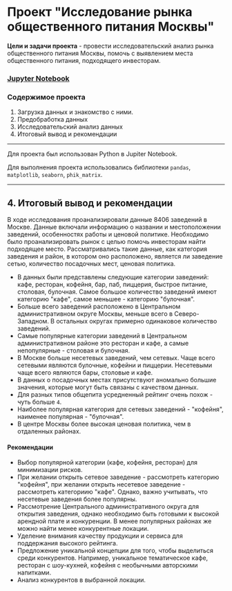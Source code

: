 # Проект "Исследование рынка общественного питания Москвы"

**Цели и задачи проекта** - провести исследовательский анализ рынка общественного питания Москвы, помочь с выявлением места общественного питания, подходящего инвесторам.

### [Jupyter Notebook](https://github.com/lazareva-liz/projects/blob/main/moscow_catering_analysis/catering_analysis.ipynb)

### Содержимое проекта

1. Загрузка данных и знакомство с ними.
2. Предобработка данных
3. Исследовательский анализ данных
4. Итоговый вывод и рекомендации
---
Для проекта был использован Python в Jupiter Notebook.

Для выполнения проекта использовались библиотеки `pandas`, `matplotlib`, `seaborn`, `phik_matrix`.

---

## 4. Итоговый вывод и рекомендации

В ходе исследования проанализировали данные 8406 заведений в Москве. Данные включали информацию о названии и местоположении заведений, особенностях работы и ценовой политике. Необходимо было проанализировать рынок с целью помочь инвесторам найти подходящее место. Рассматривались такие данные, как категория заведения и район, в котором оно расположено, является ли заведение сетью, количество посадочных мест, ценовая политика.

* В данных были представлены следующие категории заведений: кафе, ресторан, кофейня, бар, паб, пиццерия, быстрое питание, столовая, булочная. Самое большое количество заведений имеют категорию "кафе", самое меньшее - категорию "булочная".
* Больше всего заведений расположено в Центральном административном округе Москвы, меньше всего в Северо-Западном. В остальных округах примерно одинаковое количество заведений.
* Самые популярные категории заведений в Центральном административном районе это ресторан и кафе, а самые непопулярные - столовая и булочная.
* В Москве больше несетевых заведений, чем сетевых. Чаще всего сетевыми являются булочные, кофейни и  пиццерии. Несетевыми чаще всего являются бары, столовые и кафе.
* В данных о посадочных местах присутствуют аномально большие значения, которые могут быть связаны с качеством данных.
* Для разных  типов общепита усредненный рейтинг очень похож - чуть больше `4`.
* Наиболее популярная категория для сетевых заведений - "кофейня", наименее популярная - "булочная".
* В центре Москвы более высокая ценовая политика, чем в отдаленных районах.

#### Рекомендации
- Выбор популярной категории (кафе, кофейня, ресторан) для минимизации рисков.
- При желании открыть сетевое заведение - рассмотреть категорию "кофейня", при желании открыть несетевое заведение - рассмотреть категориию "кафе". Однако, важно учитывать, что несетевые заведения более популярны.
- Рассмотрение Центрального административного округа для открытия заведения, однако необходимо быть готовыми к высокой арендной плате и конкуренции. В менее популярных районах же можно найти менее конкурентные локации.
- Уделение внимания качеству продукции и сервиса для поддержания высокого рейтинга.
- Предложение уникальной концепции для того, чтобы выделиться среди конкурентов. Например, уникальное тематическое кафе, ресторан с шоу-кухней, кофейня с необычными авторскими напитками.
- Анализ конкурентов в выбранной локации.
